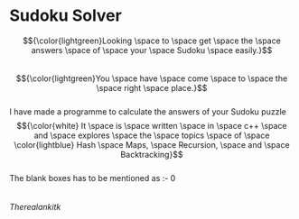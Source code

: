 # Sudoku Solver
$${\color{lightgreen}Looking \space to \space get \space the \space answers \space of \space your \space Sudoku \space easily.}$$<br>
$${\color{lightgreen}You \space have \space come \space to \space the \space right \space place.}$$<br>
I have made a programme to calculate the answers of your Sudoku puzzle<br>
$${\color{white} It \space is \space written \space in \space c++ \space and \space explores \space the \space topics \space of \space \color{lightblue} Hash \space Maps, \space Recursion, \space and \space Backtracking}$$<br>
The blank boxes has to be mentioned as :- 0<br>
<br><br>
<i>Therealankitk</i>


